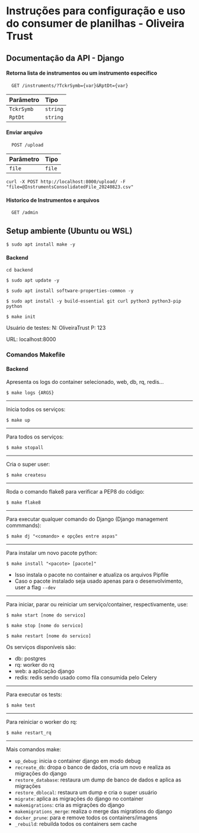 # Instruções para configuração e uso do consumer de planilhas - Oliveira Trust

## Documentação da API - Django

#### Retorna lista de instrumentos ou um instrumento específico

```
  GET /instruments/?TckrSymb={var}&RptDt={var}
```

| Parâmetro   | Tipo       |
| :---------- | :--------- |
| `TckrSymb` | `string` |
| `RptDt` | `string` |

#### Enviar arquivo

```
  POST /upload
```

| Parâmetro   | Tipo       |
| :---------- | :--------- |
| `file`      | `file` |

```
curl -X POST http://localhost:8000/upload/ -F "file=@InstrumentsConsolidatedFile_20240823.csv"
```

#### Historico de Instrumentos e arquivos

```
  GET /admin
```
## Setup ambiente (Ubuntu ou WSL)
`$ sudo apt install make -y`
#### Backend
`cd backend`

`$ sudo apt update -y`

`$ sudo apt install software-properties-common -y`

`$ sudo apt install -y build-essential git curl python3 python3-pip python`

`$ make init`

Usuário de testes: N: OliveiraTrust P: 123

URL: localhost:8000

### Comandos Makefile
#### Backend
Apresenta os logs do container selecionado, web, db, rq, redis...

`$ make logs {ARGS}`
___
Inicia todos os serviços:

`$ make up`
___
Para todos os serviços:

`$ make stopall`
___
Cria o super user:


`$ make createsu`
___
Roda o comando flake8 para verificar a PEP8 do código:

`$ make flake8`
___

Para executar qualquer comando do Django (Django management commmands):

`$ make dj "<comando> e opções entre aspas"`
___

Para instalar um novo pacote python:

`$ make install "<pacote> [pacote]"`

* Isso instala o pacote no container e atualiza os arquivos Pipfile
* Caso o pacote instalado seja usado apenas para o desenvolvimento, user a flag `--dev`

___

Para iniciar, parar ou reiniciar um serviço/container, respectivamente, use:

`$ make start [nome do servico]`

`$ make stop [nome do servico]`

`$ make restart [nome do servico]`

Os serviços disponíveis são:

- db: postgres
- rq: worker do rq
- web: a aplicação django
- redis: redis sendo usado como fila consumida pelo Celery
___

Para executar os tests:

`$ make test`

___
Para reiniciar o worker do rq:

`$ make restart_rq`
___
Mais comandos make:
- `up_debug`: inicia o container django em modo debug
- `recreate_db`: dropa o banco de dados, cria um novo e realiza as migrações do django
- `restore_database`: restaura um dump de banco de dados e aplica as migrações
- `restore_dblocal`: restaura um dump e cria o super usuário
- `migrate`: aplica as migrações do django no container
- `makemigrations`: cria as migrações do django
- `makemigrations_merge`: realiza o merge das migrations do django
- `docker_prune`: para e remove todos os containers/imagens
- `_rebuild`: rebuilda todos os containers sem cache
